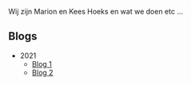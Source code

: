 Wij zijn Marion en Kees Hoeks en wat we doen etc ...

## Blogs

* 2021
  * [Blog 1](./BlogTemplate.md)
  * [Blog 2](./BlogTemplate.md)

